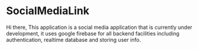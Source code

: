 # SocialMediaLink
Hi there,
This application is a social media application that is currently under development, it uses google firebase for all backend facilities including authentication, realtime database and storing user info.
